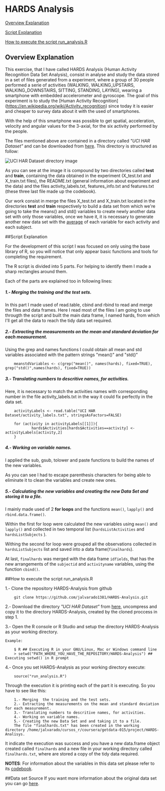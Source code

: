 HARDS Analysis
=====================
[Overview Explanation](https://github.com/jalvarado1381/HARDS-Analysis/blob/master/README.md#overview-explanation)

[Script Explanation](https://github.com/jalvarado1381/HARDS-Analysis/blob/master/README.md#script-explanation)

[How to execute the script run_analysis.R](https://github.com/jalvarado1381/HARDS-Analysis/blob/master/README.md#How-to-execute-the-script-run-analysis.R)

## Overview Explanation

This exercise, that I have called HARDS Analysis (Human Activity Recognition Data Set Analysis), consist in analyse and study the data stored in a set of files generated from a experiment, where  a group of 30 people performed a serie of activities (WALKING, WALKING_UPSTAIRS, WALKING_DOWNSTAIRS, SITTING, STANDING, LAYING), wearing a smartphone with embedded accelerometer and gyroscope. The goal of this experiment is to study the [Human Activity Recognition] (https://en.wikipedia.org/wiki/Activity_recognition) since today it is easier and cheaper to survey data about it with the used of smartphones.

With the help of this smartphone was possible to get spatial, acceleration, velocity and angular values for the 3-axial, for the six activity performed by the people.

The files mentioned above are contained in a directory called *"UCI HAR Dataset"* and can be downloaded from [here](https://d396qusza40orc.cloudfront.net/getdata%2Fprojectfiles%2FUCI%20HAR%20Dataset.zip). This directory is structured as follow: 

![UCI HAR Dataset directory image](https://github.com/jalvarado1381/HARDS-Analysis/blob/master/UCI_HAR_Dataset_Structure2.png "Image generated in GNU/Linux with the command tree - version 1.6.0")

As you can see at the image it is compound by two directories called **test** and **train**, containing the data obtained in  the experiment (X_test.txt and X_train.txt files), the README.txt (general information about experiment and the data)  and the files activity_labels.txt, features_info.txt and features.txt (these three last file made up the codebook).

Our work consist in merge the files X_test.txt and X_train.txt located in the directories **test** and **train** respectively to build a data set from which we're going to take the means() and std() variables to create newly another data set with only those variables, once we have it, it is necessary to generate another new data set with the [average](https://en.wikipedia.org/wiki/Average#Arithmetic_mean) of each variable for each activity and each subject.

##Script Explanation

For the development of this script I was focused on only using the base library of R, so you will notice that only appear basic functions and tools for completing the requirement.

The R script is divided into 5 parts. For helping to identify them  I made a sharp rectangles around them. 

Each of the parts are explained too in following lines:

##### 1.- Merging  the training and the test sets.

In this part I made used of read.table, cbind and rbind to read and merge the files and data frames.
Here I read most of the files I am going to use througth the script and built the main data frame, I named hards, from which I'll get all the data to reach  the tidy data set required. 

##### 2.- Extracting the measurements on the mean and standard deviation for each measurement.

Using the grep and names functions I could obtain all mean and std variables associated with the pattern strings "mean()" and "std()"

        meanstdVariables <- c(grep("mean()", names(hards), fixed=TRUE), grep("std()",names(hards), fixed=TRUE))

##### 3.- Translating numbers to descritive names, for activities.

Here, it is necessary to match the activities names with corresponding number in the file activity_labels.txt in the way it could fix perfectly in the data set.

        activityLabels <- read.table("UCI HAR Dataset/activity_labels.txt", stringsAsFactors=FALSE)
        
        for (activity in activityLabels[[1]]){
                hards$Activities[hards$Activities==activity] <- activityLabels[activity,2]
        }

##### 4.- Working on variable names.

I applied the sub, gsub, tolower and paste functions to build the names of the new variables. 

As you can see I had to escape parenthesis characters for being able to eliminate it to clean the variables and create new ones.

##### 5.- Calculating the new variables and creating the new Data Set and storing it to a file.

 I mainly made used of 2 **for loops** and the functions ```mean()```, ```lapply()``` and ```rbind.data.frame()```.

Within the first for loop were calculated the new variables using ```mean()``` and  ```lapply()``` and collected in two temporal list (```hardsListActivities``` and ```hardsListSubjects``` ).

Withing the second for loop were grouped all the observations collected in ```hardsListSubjects``` list and saved into a data frame(```finalhards```).

At last, ```finalhards``` was merged with the data frame ```idfields```, that has the new arrangements of the ```subjectid``` and ```activityname``` variables, using the function ```cbind()```.

##How to execute the script run_analysis.R

1.- Clone the repository HARDS-Analysis from github

        git clone https://github.com/jalvarado1381/HARDS-Analysis.git

2.- Download the directory *"UCI HAR Dataset"* from [here](https://d396qusza40orc.cloudfront.net/getdata%2Fprojectfiles%2FUCI%20HAR%20Dataset.zip), uncompress and copy it to the directory HARDS-Analysis, created by the cloned proccess in step 1.
  
3.- Open the R console or R Studio and setup the directory HARDS-Analysis as your working directory.
  
    Example:
    
        $ R ## Executing R in your GNU/Linux, Mac or Windows command line
        > setwd("PATH_WHERE_YOU_HAVE_THE_REPOSITORY/HARDS-Analysis") ## Executing setwd() in R prompt
  
4.- Once you set HARDS-Analysis as your working directory execute: 

        source("run_analysis.R")

Through the execution it is printing each of the part it is executing. So you have to see like this:

        1.- Merging  the training and the test sets.
        2.- Extracting the measurements on the mean and standard deviation for each measurement.
        3.- Translating numbers to descritive names, for activities.
        4.- Working on variable names.
        5.- Creating the new Data Set and and taking it to a file.
        The file "finalhards.txt" has been created in the working directory /home/jalvarado/cursos_r/coursera/getdata-015/project/HARDS-Analisys.

It indicate the execution was success and you have a new data.frame object created called `finalhards` and a new file in your working directory called `finalhards.txt`, where are stored a copy of the tidy data required.

**NOTES**: For information about the variables in this data set please  refer to its [codebook](https://github.com/jalvarado1381/HARDS-Analysis/blob/master/CodeBook.MD).

##Data set Source
If you want more information about the original data set you can go [here]( http://archive.ics.uci.edu/ml/datasets/Human+Activity+Recognition+Using+Smartphones).
